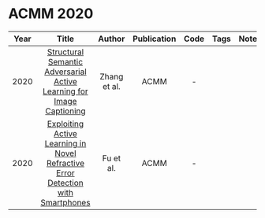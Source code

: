 # ACMM 2020

| Year |                                                               Title                                                               |    Author    | Publication | Code | Tags | Notes |
|:----:|:---------------------------------------------------------------------------------------------------------------------------------:|:------------:|:-----------:|:----:|:----:|:-----:|
| 2020 |      [Structural Semantic Adversarial Active Learning for Image Captioning](https://dl.acm.org/doi/10.1145/3394171.3413885)       | Zhang et al. |    ACMM     |  -   |      |       |
| 2020 | [Exploiting Active Learning in Novel Refractive Error Detection with Smartphones](https://dl.acm.org/doi/10.1145/3394171.3413748) |  Fu et al.   |    ACMM     |  -   |      |       |
